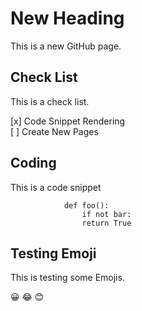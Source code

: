 # New Heading

This is a new GitHub page.


## Check List 

This is a check list.

[x] Code Snippet Rendering  
[ ] Create New Pages

## Coding

This is a code snippet 

                def foo():
                    if not bar:
                    return True

## Testing Emoji

This is testing some Emojis.

:grinning: :joy: :blush: